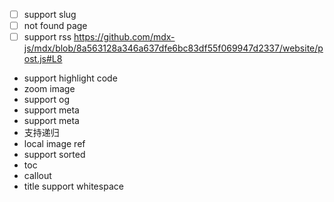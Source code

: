 - [ ] support slug
- [ ] not found page
- [ ] support rss
https://github.com/mdx-js/mdx/blob/8a563128a346a637dfe6bc83df55f069947d2337/website/post.js#L8
* support highlight code
* zoom image
* support og
* support meta
* support meta
* 支持递归
* local image ref
* support sorted
* toc
* callout
* title support whitespace